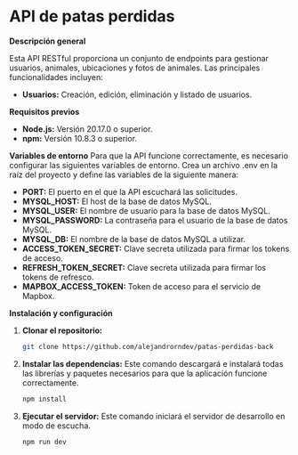 # API de patas perdidas

**Descripción general**

Esta API RESTful proporciona un conjunto de endpoints para gestionar usuarios, animales, ubicaciones y fotos de animales. Las principales funcionalidades incluyen:

- **Usuarios:** Creación, edición, eliminación y listado de usuarios.


**Requisitos previos**

- **Node.js:** Versión 20.17.0 o superior.
- **npm:** Versión 10.8.3 o superior.

**Variables de entorno** Para que la API funcione correctamente, es necesario configurar las siguientes variables de entorno. Crea un archivo .env en la raíz del proyecto y define las variables de la siguiente manera:

- **PORT:** El puerto en el que la API escuchará las solicitudes.
- **MYSQL_HOST:** El host de la base de datos MySQL.
- **MYSQL_USER:** El nombre de usuario para la base de datos MySQL.
- **MYSQL_PASSWORD:** La contraseña para el usuario de la base de datos MySQL.
- **MYSQL_DB:** El nombre de la base de datos MySQL a utilizar.
- **ACCESS_TOKEN_SECRET:** Clave secreta utilizada para firmar los tokens de acceso.
- **REFRESH_TOKEN_SECRET:** Clave secreta utilizada para firmar los tokens de refresco.
- **MAPBOX_ACCESS_TOKEN:** Token de acceso para el servicio de Mapbox.

**Instalación y configuración**

1. **Clonar el repositorio:**

   ```bash
   git clone https://github.com/alejandrorndev/patas-perdidas-back
   ```

2. **Instalar las dependencias:** Este comando descargará e instalará todas las librerías y paquetes necesarios para que la aplicación funcione correctamente.

   ```bash
   npm install

3. **Ejecutar el servidor:** Este comando iniciará el servidor de desarrollo en modo de escucha.

   ```bash
   npm run dev